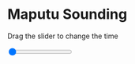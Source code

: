 <h1>Maputu Sounding</h1>
<p>Drag the slider to change the time</p>

<div class="slidecontainer">
<input oninput='setImage(this)' class="slider" type="range" min="0" max="5" value="0" step="1" />
<img id='img'/>
</div>

<script>
var img = document.getElementById('img');
var img_array = ['/assets/images/skwt/skd_maputu_wrfout_d01_2020-04-26_12:00:00.png',
'/assets/images/skwt/skd_maputu_wrfout_d01_2020-04-26_18:00:00.png',
'/assets/images/skwt/skd_maputu_wrfout_d01_2020-04-27_00:00:00.png',
'/assets/images/skwt/skd_maputu_wrfout_d01_2020-04-27_06:00:00.png',
'/assets/images/skwt/skd_maputu_wrfout_d01_2020-04-27_12:00:00.png',];
function setImage(obj)
{
        var value = obj.value;
        img.src = img_array[value];

}
</script>
